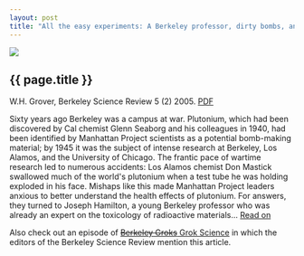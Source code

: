 ```yaml
---
layout: post
title: "All the easy experiments: A Berkeley professor, dirty bombs, and the birth of informed consent"
---
```


[![](http://wgrover.com/images/hamilton_bsr.png)](pdfs/hamilton_bsr.pdf)

{{ page.title }}
----------------

W.H. Grover, Berkeley Science Review 5 (2) 2005.  [PDF](http://wgrover.com/pdfs/hamilton_bsr.pdf)

Sixty years ago Berkeley was a campus at war. Plutonium, which had been discovered by Cal chemist Glenn 
Seaborg and his colleagues in 1940, had been identified by Manhattan Project scientists as a potential bomb-making 
material; by 1945 it was the subject of intense research at Berkeley, Los Alamos, and the University of Chicago. The 
frantic pace of wartime research led to numerous accidents: Los Alamos chemist Don Mastick swallowed much of the 
world's plutonium when a test tube he was holding exploded in his face. Mishaps like this made Manhattan Project 
leaders anxious to better understand the health effects of plutonium. For answers, they turned to Joseph Hamilton, a 
young Berkeley professor who was already an expert on the toxicology of radioactive materials...  [Read on](http://wgrover.com/pdfs/hamilton_bsr.pdf)

Also check out an episode of [<del>Berkeley Groks</del> Grok Science](http://grokscience.wordpress.com/2005/11/10/berkeley-science-review/) in which the editors of the Berkeley Science Review mention this article.
